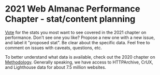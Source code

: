 # 2021 Web Almanac Performance Chapter - stat/content planning

[Vote](https://projects.verou.me/mavoice/?repo=siakaramalegos/performance-almanac&labels=proposed%20stat) for the stats you most want to see covered in the 2021 chapter on performance. Don't see one you like? Propose a new one with a new issue, and label it "proposed stat". Be clear about the specific data. Feel free to comment on issues with caveats, questions, etc.

To better understand what data is available, check out the 2020 chapter on [Methodology](https://almanac.httparchive.org/en/2020/methodology). Generally speaking, we have access to HTTPArchive, CrUX, and Lighthouse data for about 7.5 million websites.
